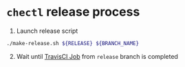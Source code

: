# `chectl` release process

1. Launch release script

```bash
./make-release.sh ${RELEASE} ${BRANCH_NAME}
```

2. Wait until [TravisCI Job](https://travis-ci.org/che-incubator/chectl/branches) from `release` branch is completed

